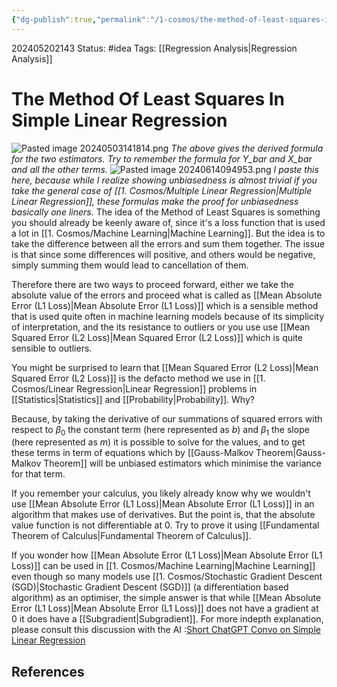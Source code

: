 ```yaml
---
{"dg-publish":true,"permalink":"/1-cosmos/the-method-of-least-squares-in-simple-linear-regression/","created":"2025-01-22T11:17:14.208-05:00","updated":"2024-06-14T09:50:51.596-04:00"}
---
```


202405202143
Status: #idea
Tags: [[Regression Analysis\|Regression Analysis]]
# The Method Of Least Squares In Simple Linear Regression

![Pasted image 20240503141814.png](/img/user/3.%20Black%20Holes/Files/Pasted%20image%2020240503141814.png)
*The above gives the derived formula for the two estimators. Try to remember the formula for Y_bar and X_bar and all the other terms.*
![Pasted image 20240614094953.png](/img/user/3.%20Black%20Holes/Files/Pasted%20image%2020240614094953.png)
*I paste this here, because while I realize showing unbiasedness is almost trivial if you take the general case of [[1. Cosmos/Multiple Linear Regression\|Multiple Linear Regression]], these formulas make the proof for unbiasedness basically one liners.*
The idea of the Method of Least Squares is something you should already be keenly aware of, since it's a loss function that is used a lot in [[1. Cosmos/Machine Learning\|Machine Learning]]. But the idea is to take the difference between all the errors and sum them together. The issue is that since some differences will positive, and others would be negative, simply summing them would lead to cancellation of them.

Therefore there are two ways to proceed forward, either we take the absolute value of the errors and proceed what is called as [[Mean Absolute Error (L1 Loss)\|Mean Absolute Error (L1 Loss)]] which is a sensible method that is used quite often in machine learning models because of its simplicity of interpretation, and the its resistance to outliers or you use use [[Mean Squared Error (L2 Loss)\|Mean Squared Error (L2 Loss)]]
which is quite sensible to outliers.

You might be surprised to learn that [[Mean Squared Error (L2 Loss)\|Mean Squared Error (L2 Loss)]] is the defacto method we use in [[1. Cosmos/Linear Regression\|Linear Regression]] problems in [[Statistics\|Statistics]] and [[Probability\|Probability]]. Why?

Because, by taking the derivative of our summations of squared errors with respect to $\beta_0$ the constant term (here represented as $b$) and $\beta_1$ the slope (here represented as $m$) it is possible to solve for the values, and to get these terms in term of equations which by [[Gauss-Malkov Theorem\|Gauss-Malkov Theorem]] will be unbiased estimators which minimise the variance for that term.

If you remember your calculus, you likely already know why we wouldn't use [[Mean Absolute Error (L1 Loss)\|Mean Absolute Error (L1 Loss)]] in an algorithm that makes use of derivatives. But the point is, that the absolute value function is not differentiable at $0$. Try to prove it using [[Fundamental Theorem of Calculus\|Fundamental Theorem of Calculus]].

If you wonder how [[Mean Absolute Error (L1 Loss)\|Mean Absolute Error (L1 Loss)]] can be used in [[1. Cosmos/Machine Learning\|Machine Learning]] even though so many models use [[1. Cosmos/Stochastic Gradient Descent (SGD)\|Stochastic Gradient Descent (SGD)]] (a differentiation based algorithm) as an optimiser, the simple answer is that while [[Mean Absolute Error (L1 Loss)\|Mean Absolute Error (L1 Loss)]] does not have a gradient at $0$ it does have a [[Subgradient\|Subgradient]]. For more indepth explanation, please consult this discussion with the AI :[Short ChatGPT Convo on Simple Linear Regression](https://chat.openai.com/share/14e53b74-ad9a-459c-95fb-7f3972990c64)



## References

